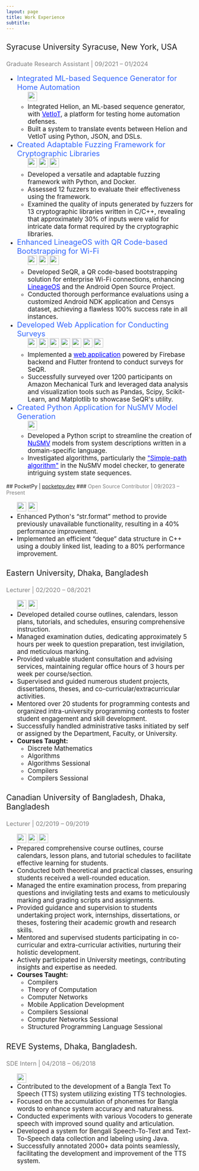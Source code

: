 ```yaml
---
layout: page
title: Work Experience 
subtitle:
---
```


## <span style="font-weight:normal">Syracuse University Syracuse, New York, USA</span>
### <span style="color:#7f7f7f;font-weight:normal">Graduate Research Assistant | 09/2021 – 01/2024</span>

<ul style="font-size: 17px;">
    <li><span style="color: #3366ff; font-size: 20px;">Integrated ML-based Sequence Generator for Home Automation</span>
        <ul style="list-style-type: circle;">
            <div style="margin-bottom:5px">
            <img src="https://img.shields.io/badge/python-3670A0?style=for-the-badge&logo=python&logoColor=ffdd54" height="25"> 
            <!-- <img src="https://img.shields.io/badge/JWT-black?style=for-the-badge&logo=JSON%20web%20tokens"> -->
            <!-- <img src="https://img.shields.io/badge/docker-%230db7ed.svg?style=for-the-badge&logo=docker&logoColor=white"> -->
           </div>
            <li>Integrated Helion, an ML-based sequence generator, with <a target="_blank" href="https://github.com/syne-lab/vetiot/tree/main" style="color:blue">VetIoT</a>, a platform for testing home automation defenses.</li>
            <li>Built a system to translate events between Helion and VetIoT using Python, JSON, and DSLs.</li>
        </ul>
    </li>
    <li><span style="color: #3366ff; font-size: 20px;">Created Adaptable Fuzzing Framework for Cryptographic Libraries</span>
        <ul style="list-style-type: circle;">
        <div style="margin-bottom:5px">
            <img src="https://img.shields.io/badge/python-3670A0?style=for-the-badge&logo=python&logoColor=ffdd54" height="25"> 
            <img src="https://img.shields.io/badge/c++-%2300599C.svg?style=for-the-badge&logo=c%2B%2B&logoColor=white" height="25">
            <img src="https://img.shields.io/badge/docker-%230db7ed.svg?style=for-the-badge&logo=docker&logoColor=white" height="25">
        </div>
            <li>Developed a versatile and adaptable fuzzing framework with Python, and Docker.</li>
            <li>Assessed 12 fuzzers to evaluate their effectiveness using the framework.</li>
            <li>Examined the quality of inputs generated by fuzzers for 13 cryptographic libraries written in C/C++, revealing that approximately 30% of inputs were valid for intricate data format required by the cryptographic libraries.</li>
        </ul>
    </li>
    <li><span style="color: #3366ff; font-size: 20px;">Enhanced LineageOS with QR Code-based Bootstrapping for Wi-Fi</span>
        <ul style="list-style-type: circle;">
            <div style="margin-bottom:5px">
                <img src="https://img.shields.io/badge/Android-3DDC84?style=for-the-badge&logo=android&logoColor=white" height="25"> 
                <img src="https://img.shields.io/badge/java-%23ED8B00.svg?style=for-the-badge&logo=openjdk&logoColor=white" height="25">
                <img src="https://img.shields.io/badge/c++-%2300599C.svg?style=for-the-badge&logo=c%2B%2B&logoColor=white" height="25">
            </div>
            <li>Developed SeQR, a QR code-based bootstrapping solution for enterprise Wi-Fi connections, enhancing <a href="https://lineageos.org/" target="_blank" style="color:blue">LineageOS</a> and the Android Open Source Project.</li>
            <li>Conducted thorough performance evaluations using a customized Android NDK application and Censys dataset, achieving a flawless 100% success rate in all instances.</li>
        </ul>
    </li>
    <li><span style="color: #3366ff; font-size: 20px;">Developed Web Application for Conducting Surveys</span>
        <ul style="list-style-type: circle;">
        <div style="margin-bottom:5px">
        <img src="https://img.shields.io/badge/Flutter-%2302569B.svg?style=for-the-badge&logo=Flutter&logoColor=white" height="25">
        <img src="https://img.shields.io/badge/Firebase-039BE5?style=for-the-badge&logo=Firebase&logoColor=white" height="25">
        <img src="https://img.shields.io/badge/AWS-%23FF9900.svg?style=for-the-badge&logo=amazon-aws&logoColor=white" height="25">
        <img src="https://img.shields.io/badge/python-3670A0?style=for-the-badge&logo=python&logoColor=ffdd54" height="25">
        <img src="https://img.shields.io/badge/pandas-%23150458.svg?style=for-the-badge&logo=pandas&logoColor=white" height="25">
        <img src="https://img.shields.io/badge/SciPy-%230C55A5.svg?style=for-the-badge&logo=scipy&logoColor=%white" height="25">
        <img src="https://img.shields.io/badge/scikit--learn-%23F7931E.svg?style=for-the-badge&logo=scikit-learn&logoColor=white" height="25">
        </div>
            <li>Implemented a <a href="https://wifi-phase-2-survey-app.web.app" target="_blank" style="color:blue">web application</a> powered by Firebase backend and Flutter frontend to conduct surveys for SeQR.</li>
            <li>Successfully surveyed over 1200 participants on Amazon Mechanical Turk and leveraged data analysis and visualization tools such as Pandas, Scipy, Scikit-Learn, and Matplotlib to showcase SeQR's utility.</li>
        </ul>
    </li>
    <li><span style="color: #3366ff; font-size: 20px;">Created Python Application for NuSMV Model Generation</span>
        <ul style="list-style-type: circle;">
            <div style="margin-bottom:5px">
                <img src="https://img.shields.io/badge/python-3670A0?style=for-the-badge&logo=python&logoColor=ffdd54" height="25">
            </div>
            <li>Developed a Python script to streamline the creation of <a href="https://nusmv.fbk.eu/" style="color:blue" target="_blank">NuSMV</a> models from system descriptions written in a domain-specific language.</li>
            <li>Investigated algorithms, particularly the <a target="_blank" href="https://networkx.org/documentation/networkx-1.10/reference/generated/networkx.algorithms.simple_paths.all_simple_paths.html" style="color:blue">"Simple-path algorithm"</a> in the NuSMV model checker, to generate intriguing system state sequences.</li>
        </ul>
    </li>
</ul>
## <span style="font-weight:normal">PocketPy | <a href="https://pocketpy.dev" target="_blank">pocketpy.dev</a></span>
### <span style="color:#7f7f7f;font-weight:normal">Open Source Contributor | 09/2023 – Present</span>

<ul style="font-size:17px">
<img src="https://img.shields.io/badge/c++-%2300599C.svg?style=for-the-badge&logo=c%2B%2B&logoColor=white" height="25">
<img src="https://img.shields.io/badge/python-3670A0?style=for-the-badge&logo=python&logoColor=ffdd54" height="25">
  <li>Enhanced Python's “str.format” method to provide previously unavailable functionality, resulting in a 40% performance improvement.</li>
  <li>Implemented an efficient “deque” data structure in C++ using a doubly linked list, leading to a 80% performance improvement.</li>
</ul>

## <span style="font-weight:normal">Eastern University, Dhaka, Bangladesh</span>
### <span style="color:#7f7f7f;font-weight:normal">Lecturer | 02/2020 – 08/2021</span>
<ul style="font-size: 17px;">
    <img src="https://img.shields.io/badge/java-%23ED8B00.svg?style=for-the-badge&logo=openjdk&logoColor=white" height="25">
    <img src="https://img.shields.io/badge/c++-%2300599C.svg?style=for-the-badge&logo=c%2B%2B&logoColor=white" height="25">

  <li>
    Developed detailed course outlines, calendars, lesson plans, tutorials, and schedules, ensuring comprehensive instruction.
  </li>
  <li>
    Managed examination duties, dedicating approximately 5 hours per week to question preparation, test invigilation, and meticulous marking.
  </li>
  <li>
    Provided valuable student consultation and advising services, maintaining regular office hours of 3 hours per week per course/section.
  </li>
  <li>
    Supervised and guided numerous student projects, dissertations, theses, and co-curricular/extracurricular activities.
  </li>
  <li>
    Mentored over 20 students for programming contests and organized intra-university programming contests to foster student engagement and skill development.
  </li>
  <li>
    Successfully handled administrative tasks initiated by self or assigned by the Department, Faculty, or University.
  </li>
  <li>
    <strong>Courses Taught:</strong>
    <ul style="font-size: 17px;">
      <li>Discrete Mathematics</li>
      <li>Algorithms</li>
      <li>Algorithms Sessional</li>
      <li>Compilers</li>
      <li>Compilers Sessional</li>
    </ul>
  </li>
</ul>


## <span style="font-weight:normal">Canadian University of Bangladesh, Dhaka, Bangladesh</span>
### <span style="color:#7f7f7f;font-weight:normal">Lecturer | 02/2019 – 09/2019</span>
<ul style="font-size: 17px;">
    <img src="https://img.shields.io/badge/Android-3DDC84?style=for-the-badge&logo=android&logoColor=white" height="25"> 
    <img src="https://img.shields.io/badge/java-%23ED8B00.svg?style=for-the-badge&logo=openjdk&logoColor=white" height="25">
    <img src="https://img.shields.io/badge/c++-%2300599C.svg?style=for-the-badge&logo=c%2B%2B&logoColor=white" height="25">
  <li>
    Prepared comprehensive course outlines, course calendars, lesson plans, and tutorial schedules to facilitate effective learning for students.
  </li>
  <li>
    Conducted both theoretical and practical classes, ensuring students received a well-rounded education.
  </li>
  <li>
    Managed the entire examination process, from preparing questions and invigilating tests and exams to meticulously marking and grading scripts and assignments.
  </li>
  <li>
    Provided guidance and supervision to students undertaking project work, internships, dissertations, or theses, fostering their academic growth and research skills.
  </li>
  <li>
    Mentored and supervised students participating in co-curricular and extra-curricular activities, nurturing their holistic development.
  </li>
  <li>
    Actively participated in University meetings, contributing insights and expertise as needed.
  </li>
  <li>
    <strong>Courses Taught:</strong>
    <ul style="font-size: 17px;">
      <li>Compilers</li>
      <li>Theory of Computation</li>
      <li>Computer Networks</li>
      <li>Mobile Application Development</li>
      <li>Compilers Sessional</li>
      <li>Computer Networks Sessional</li>
      <li>Structured Programming Language Sessional</li>
    </ul>
  </li>
</ul>

## <span style="font-weight:normal">REVE Systems, Dhaka, Bangladesh.</span>
### <span style="color:#7f7f7f;font-weight:normal">SDE Intern | 04/2018 – 06/2018</span>
<ul style="font-size: 17px">
    <img src="https://img.shields.io/badge/java-%23ED8B00.svg?style=for-the-badge&logo=openjdk&logoColor=white" height="25">
    <li>Contributed to the development of a Bangla Text To Speech (TTS) system utilizing existing TTS technologies.</li>
    <li>Focused on the accumulation of phonemes for Bangla words to enhance system accuracy and naturalness.</li>
    <li>Conducted experiments with various Vocoders to generate speech with improved sound quality and articulation.</li>
    <li>Developed a system for Bengali Speech-To-Text and Text-To-Speech data collection and labeling using Java.</li>
    <li>Successfully annotated 2000+ data points seamlessly, facilitating the development and improvement of the TTS system.</li>
</ul>

